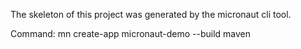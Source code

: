 The skeleton of this project was generated by the micronaut cli tool.

Command: mn create-app micronaut-demo --build maven
